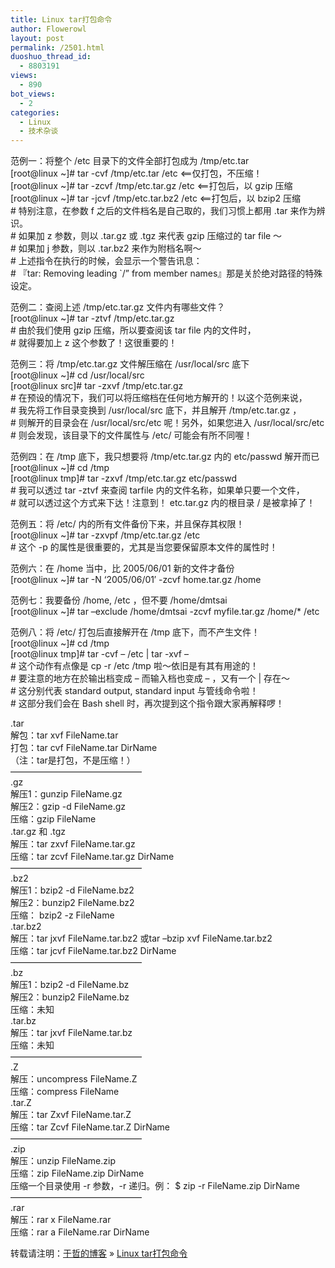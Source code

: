 ```yaml
---
title: Linux tar打包命令
author: Flowerowl
layout: post
permalink: /2501.html
duoshuo_thread_id:
  - 8803191
views:
  - 890
bot_views:
  - 2
categories:
  - Linux
  - 技术杂谈
---
```

范例一：将整个 /etc 目录下的文件全部打包成为 /tmp/etc.tar  
[root@linux ~]# tar -cvf /tmp/etc.tar /etc <==仅打包，不压缩！  
[root@linux ~]# tar -zcvf /tmp/etc.tar.gz /etc <==打包后，以 gzip 压缩  
[root@linux ~]# tar -jcvf /tmp/etc.tar.bz2 /etc <==打包后，以 bzip2 压缩  
\# 特别注意，在参数 f 之后的文件档名是自己取的，我们习惯上都用 .tar 来作为辨识。  
\# 如果加 z 参数，则以 .tar.gz 或 .tgz 来代表 gzip 压缩过的 tar file ～  
\# 如果加 j 参数，则以 .tar.bz2 来作为附档名啊～  
\# 上述指令在执行的时候，会显示一个警告讯息：  
\# 『tar: Removing leading \`/” from member names』那是关於绝对路径的特殊设定。

范例二：查阅上述 /tmp/etc.tar.gz 文件内有哪些文件？  
[root@linux ~]# tar -ztvf /tmp/etc.tar.gz  
\# 由於我们使用 gzip 压缩，所以要查阅该 tar file 内的文件时，  
\# 就得要加上 z 这个参数了！这很重要的！

范例三：将 /tmp/etc.tar.gz 文件解压缩在 /usr/local/src 底下  
[root@linux ~]# cd /usr/local/src  
[root@linux src]# tar -zxvf /tmp/etc.tar.gz  
\# 在预设的情况下，我们可以将压缩档在任何地方解开的！以这个范例来说，  
\# 我先将工作目录变换到 /usr/local/src 底下，并且解开 /tmp/etc.tar.gz ，  
\# 则解开的目录会在 /usr/local/src/etc 呢！另外，如果您进入 /usr/local/src/etc  
\# 则会发现，该目录下的文件属性与 /etc/ 可能会有所不同喔！

范例四：在 /tmp 底下，我只想要将 /tmp/etc.tar.gz 内的 etc/passwd 解开而已  
[root@linux ~]# cd /tmp  
[root@linux tmp]# tar -zxvf /tmp/etc.tar.gz etc/passwd  
\# 我可以透过 tar -ztvf 来查阅 tarfile 内的文件名称，如果单只要一个文件，  
\# 就可以透过这个方式来下达！注意到！ etc.tar.gz 内的根目录 / 是被拿掉了！

范例五：将 /etc/ 内的所有文件备份下来，并且保存其权限！  
[root@linux ~]# tar -zxvpf /tmp/etc.tar.gz /etc  
\# 这个 -p 的属性是很重要的，尤其是当您要保留原本文件的属性时！

范例六：在 /home 当中，比 2005/06/01 新的文件才备份  
[root@linux ~]# tar -N ‘2005/06/01′ -zcvf home.tar.gz /home

范例七：我要备份 /home, /etc ，但不要 /home/dmtsai  
[root@linux ~]# tar –exclude /home/dmtsai -zcvf myfile.tar.gz /home/* /etc

范例八：将 /etc/ 打包后直接解开在 /tmp 底下，而不产生文件！  
[root@linux ~]# cd /tmp  
[root@linux tmp]# tar -cvf – /etc | tar -xvf –  
\# 这个动作有点像是 cp -r /etc /tmp 啦～依旧是有其有用途的！  
\# 要注意的地方在於输出档变成 – 而输入档也变成 – ，又有一个 | 存在～  
\# 这分别代表 standard output, standard input 与管线命令啦！  
\# 这部分我们会在 Bash shell 时，再次提到这个指令跟大家再解释啰！

.tar  
解包：tar xvf FileName.tar  
打包：tar cvf FileName.tar DirName  
（注：tar是打包，不是压缩！）  
———————————————  
.gz  
解压1：gunzip FileName.gz  
解压2：gzip -d FileName.gz  
压缩：gzip FileName  
.tar.gz 和 .tgz  
解压：tar zxvf FileName.tar.gz  
压缩：tar zcvf FileName.tar.gz DirName  
———————————————  
.bz2  
解压1：bzip2 -d FileName.bz2  
解压2：bunzip2 FileName.bz2  
压缩： bzip2 -z FileName  
.tar.bz2  
解压：tar jxvf FileName.tar.bz2 或tar –bzip xvf FileName.tar.bz2  
压缩：tar jcvf FileName.tar.bz2 DirName  
———————————————  
.bz  
解压1：bzip2 -d FileName.bz  
解压2：bunzip2 FileName.bz  
压缩：未知  
.tar.bz  
解压：tar jxvf FileName.tar.bz  
压缩：未知  
———————————————  
.Z  
解压：uncompress FileName.Z  
压缩：compress FileName  
.tar.Z  
解压：tar Zxvf FileName.tar.Z  
压缩：tar Zcvf FileName.tar.Z DirName  
———————————————  
.zip  
解压：unzip FileName.zip  
压缩：zip FileName.zip DirName  
压缩一个目录使用 -r 参数，-r 递归。例： $ zip -r FileName.zip DirName  
———————————————  
.rar  
解压：rar x FileName.rar  
压缩：rar a FileName.rar DirName

转载请注明：[于哲的博客][1] &raquo; [Linux tar打包命令][2]

 [1]: http://localhost/wordpress
 [2]: http://localhost/wordpress/2501.html